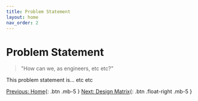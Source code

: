 ```yaml
---
title: Problem Statement
layout: home
nav_order: 2
---
```

# Problem Statement
> "How can we, as engineers, etc etc?"

This problem statement is... etc etc

[Previous: Home](https://strongsand94191.github.io/project-site/){: .btn .mb-5 }
[Next: Design Matrix](https://strongsand94191.github.io/project-site/designmatrix.html){: .btn .float-right .mb-5 }
